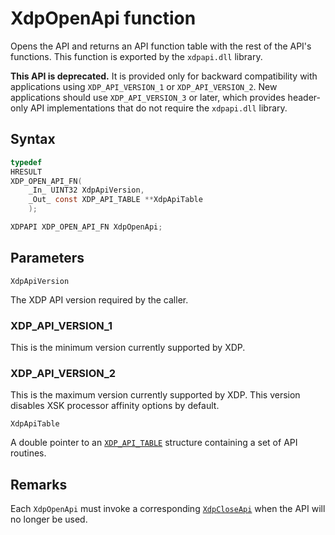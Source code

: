 # XdpOpenApi function

Opens the API and returns an API function table with the rest of the API's
functions. This function is exported by the `xdpapi.dll` library.

**This API is deprecated.** It is provided only for backward compatibility with applications using `XDP_API_VERSION_1` or `XDP_API_VERSION_2`. New applications should use `XDP_API_VERSION_3` or later, which provides header-only API implementations that do not require the `xdpapi.dll` library.

## Syntax

```C
typedef
HRESULT
XDP_OPEN_API_FN(
    _In_ UINT32 XdpApiVersion,
    _Out_ const XDP_API_TABLE **XdpApiTable
    );

XDPAPI XDP_OPEN_API_FN XdpOpenApi;
```

## Parameters

`XdpApiVersion`

The XDP API version required by the caller.

### XDP_API_VERSION_1

This is the minimum version currently supported by XDP.

### XDP_API_VERSION_2

This is the maximum version currently supported by XDP.
This version disables XSK processor affinity options by default.

`XdpApiTable`

A double pointer to an [`XDP_API_TABLE`](XDP_API_TABLE.md) structure containing a set of API routines.

## Remarks

Each `XdpOpenApi` must invoke a corresponding [`XdpCloseApi`](XdpCloseApi.md) when the API will no longer be used.

